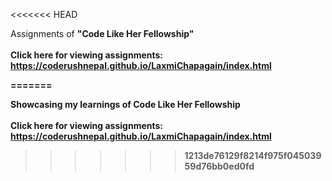 <<<<<<< HEAD

Assignments of <b>"Code Like Her Fellowship"<b><br><br>
 Click here for viewing assignments: https://coderushnepal.github.io/LaxmiChapagain/index.html

=======
<!-- <<<<<<< HEAD
Assignments of <b>"Code Like Her Fellowship"<b><br><br>
 Click here for viewing assignments: https://coderushnepal.github.io/LaxmiChapagain/index.html
======= -->
Showcasing my learnings of  <b>Code Like Her Fellowship</b><br><br>
Click here for viewing assignments: https://coderushnepal.github.io/LaxmiChapagain/index.html
<!-- >>>>>>> 524018d89e38357d988b65a37bfc2bd52b7b0c9e -->
>>>>>>> 1213de76129f8214f975f04503959d76bb0ed0fd
